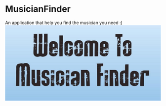 # MusicianFinder
An application that help you find the musician you need :)
![feature_musician_finder](https://github.com/LidorPrototype/MusicianFinder/blob/master/app/src/main/res/drawable/feature_musician_finder.jpeg)
